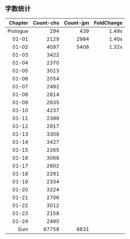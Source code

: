 ## 字数统计

|Chapter|Count-chs|Count-jpn|FoldChange
|--:|--:|--:|--:|
|Prologue|294|439|1.49x|
|01-01|2129|2984|1.40x|
|01-02|4097|5408|1.32x|
|01-03|3422|||
|01-04|2370|||
|01-05|3013|||
|01-06|2054|||
|01-07|2492|||
|01-08|2814|||
|01-09|2635|||
|01-10|4237|||
|01-11|2399|||
|01-12|2917|||
|01-13|3308|||
|01-14|3427|||
|01-15|2265|||
|01-16|3068|||
|01-17|2602|||
|01-18|2291|||
|01-19|2334|||
|01-20|3224|||
|01-21|2706|||
|01-22|3012|||
|01-23|2158|||
|01-24|2490|||
|Sum|67758|8831||
